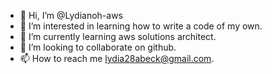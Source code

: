 - 👋 Hi, I’m @Lydianoh-aws
- 👀 I’m interested in learning how to write a code of my own.
- 🌱 I’m currently learning aws solutions architect.
- 💞️ I’m looking to collaborate on  github.
- 📫 How to reach me lydia28abeck@gmail.com.

<!---
Lydianoh-aws/Lydianoh-aws is a ✨ special ✨ repository because its `README.md` (this file) appears on your GitHub profile.
You can click the Preview link to take a look at your changes.
--->

